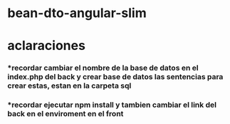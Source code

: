 # bean-dto-angular-slim

# aclaraciones

### *recordar cambiar el nombre de la base de datos en el index.php del back y crear base de datos las sentencias para crear estas, estan en la carpeta sql

### *recordar ejecutar npm install y tambien cambiar el link del back en el enviroment en el front
